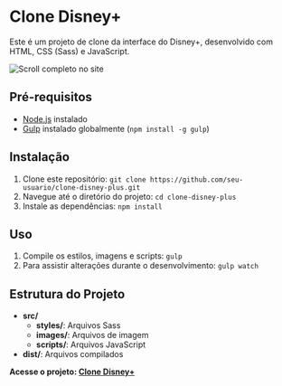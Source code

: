 # Clone Disney+

Este é um projeto de clone da interface do Disney+, desenvolvido com HTML, CSS (Sass) e JavaScript.

<img src="./src/images/gif-site.gif" alt="Scroll completo no site">
 
## Pré-requisitos

- [Node.js](https://nodejs.org/) instalado
- [Gulp](https://gulpjs.com/) instalado globalmente (`npm install -g gulp`)

## Instalação

1. Clone este repositório: `git clone https://github.com/seu-usuario/clone-disney-plus.git`
2. Navegue até o diretório do projeto: `cd clone-disney-plus`
3. Instale as dependências: `npm install`

## Uso

1. Compile os estilos, imagens e scripts: `gulp`
2. Para assistir alterações durante o desenvolvimento: `gulp watch`

## Estrutura do Projeto

- **src/**
  - **styles/**: Arquivos Sass
  - **images/**: Arquivos de imagem
  - **scripts/**: Arquivos JavaScript
- **dist/**: Arquivos compilados

**Acesse o projeto: [Clone Disney+](https://clone-disney-loq7.vercel.app/)**